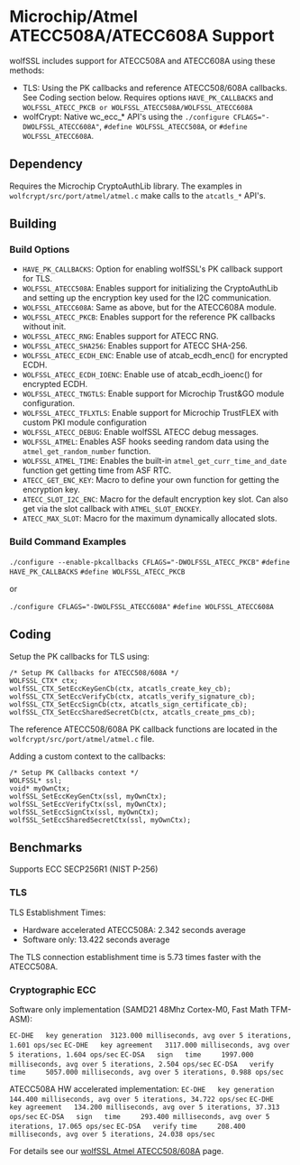 # Microchip/Atmel ATECC508A/ATECC608A Support

wolfSSL includes support for ATECC508A and ATECC608A using these methods:
* TLS: Using the PK callbacks and reference ATECC508/608A callbacks. See Coding section below. Requires options `HAVE_PK_CALLBACKS` and `WOLFSSL_ATECC_PKCB or WOLFSSL_ATECC508A/WOLFSSL_ATECC608A`
* wolfCrypt: Native wc_ecc_* API's using the `./configure CFLAGS="-DWOLFSSL_ATECC608A"`, `#define WOLFSSL_ATECC508A`, or `#define WOLFSSL_ATECC608A`.

## Dependency

Requires the Microchip CryptoAuthLib library. The examples in `wolfcrypt/src/port/atmel/atmel.c` make calls to the `atcatls_*` API's.

## Building

### Build Options

* `HAVE_PK_CALLBACKS`: Option for enabling wolfSSL's PK callback support for TLS.
* `WOLFSSL_ATECC508A`: Enables support for initializing the CryptoAuthLib and setting up the encryption key used for the I2C communication.
* `WOLFSSL_ATECC608A`: Same as above, but for the ATECC608A module.
* `WOLFSSL_ATECC_PKCB`: Enables support for the reference PK callbacks without init.
* `WOLFSSL_ATECC_RNG`: Enables support for ATECC RNG.
* `WOLFSSL_ATECC_SHA256`: Enables support for ATECC SHA-256.
* `WOLFSSL_ATECC_ECDH_ENC`: Enable use of atcab_ecdh_enc() for encrypted ECDH.
* `WOLFSSL_ATECC_ECDH_IOENC`: Enable use of atcab_ecdh_ioenc() for encrypted ECDH.
* `WOLFSSL_ATECC_TNGTLS`: Enable support for Microchip Trust&GO module configuration.
* `WOLFSSL_ATECC_TFLXTLS`: Enable support for Microchip TrustFLEX with custom PKI module configuration
* `WOLFSSL_ATECC_DEBUG`: Enable wolfSSL ATECC debug messages.
* `WOLFSSL_ATMEL`: Enables ASF hooks seeding random data using the `atmel_get_random_number` function.
* `WOLFSSL_ATMEL_TIME`: Enables the built-in `atmel_get_curr_time_and_date` function get getting time from ASF RTC. 
* `ATECC_GET_ENC_KEY`: Macro to define your own function for getting the encryption key.
* `ATECC_SLOT_I2C_ENC`: Macro for the default encryption key slot. Can also get via the slot callback with `ATMEL_SLOT_ENCKEY`.
* `ATECC_MAX_SLOT`: Macro for the maximum dynamically allocated slots.

### Build Command Examples

`./configure --enable-pkcallbacks CFLAGS="-DWOLFSSL_ATECC_PKCB"`
`#define HAVE_PK_CALLBACKS`
`#define WOLFSSL_ATECC_PKCB`

or 

`./configure CFLAGS="-DWOLFSSL_ATECC608A"`
`#define WOLFSSL_ATECC608A`

## Coding

Setup the PK callbacks for TLS using:

```
/* Setup PK Callbacks for ATECC508/608A */
WOLFSSL_CTX* ctx;
wolfSSL_CTX_SetEccKeyGenCb(ctx, atcatls_create_key_cb);
wolfSSL_CTX_SetEccVerifyCb(ctx, atcatls_verify_signature_cb);
wolfSSL_CTX_SetEccSignCb(ctx, atcatls_sign_certificate_cb);
wolfSSL_CTX_SetEccSharedSecretCb(ctx, atcatls_create_pms_cb);
```

The reference ATECC508/608A PK callback functions are located in the `wolfcrypt/src/port/atmel/atmel.c` file.


Adding a custom context to the callbacks:

```
/* Setup PK Callbacks context */
WOLFSSL* ssl;
void* myOwnCtx;
wolfSSL_SetEccKeyGenCtx(ssl, myOwnCtx);
wolfSSL_SetEccVerifyCtx(ssl, myOwnCtx);
wolfSSL_SetEccSignCtx(ssl, myOwnCtx);
wolfSSL_SetEccSharedSecretCtx(ssl, myOwnCtx);
```

## Benchmarks

Supports ECC SECP256R1 (NIST P-256)

### TLS

TLS Establishment Times:

* Hardware accelerated ATECC508A: 2.342 seconds average
* Software only: 13.422 seconds average

The TLS connection establishment time is 5.73 times faster with the ATECC508A.

### Cryptographic ECC

Software only implementation (SAMD21 48Mhz Cortex-M0, Fast Math TFM-ASM):

`EC-DHE   key generation  3123.000 milliseconds, avg over 5 iterations, 1.601 ops/sec`
`EC-DHE   key agreement   3117.000 milliseconds, avg over 5 iterations, 1.604 ops/sec`
`EC-DSA   sign   time     1997.000 milliseconds, avg over 5 iterations, 2.504 ops/sec`
`EC-DSA   verify time     5057.000 milliseconds, avg over 5 iterations, 0.988 ops/sec`

ATECC508A HW accelerated implementation:
`EC-DHE   key generation  144.400 milliseconds, avg over 5 iterations, 34.722 ops/sec`
`EC-DHE   key agreement   134.200 milliseconds, avg over 5 iterations, 37.313 ops/sec`
`EC-DSA   sign   time     293.400 milliseconds, avg over 5 iterations, 17.065 ops/sec`
`EC-DSA   verify time     208.400 milliseconds, avg over 5 iterations, 24.038 ops/sec`


For details see our [wolfSSL Atmel ATECC508/608A](https://wolfssl.com/wolfSSL/wolfssl-atmel.html) page.
